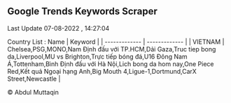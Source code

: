 

## Google Trends Keywords Scraper 
 
Last Update 07-08-2022 , 14:27:04

Country List :
 Name  | Keyword |
| ------------- | ------------- |
| VIETNAM | Chelsea,PSG,MONO,Nam Định đấu với TP.HCM,Dải Gaza,Truc tiep bong da,Liverpool,MU vs Brighton,Trực tiếp bóng đá,U16 Đông Nam Á,Tottenham,Bình Định đấu với Hà Nội,Lich bong da hom nay,One Piece Red,Kết quả Ngoại hạng Anh,Big Mouth 4,Ligue-1,Dortmund,CarX Street,Newcastle |



© Abdul Muttaqin 
